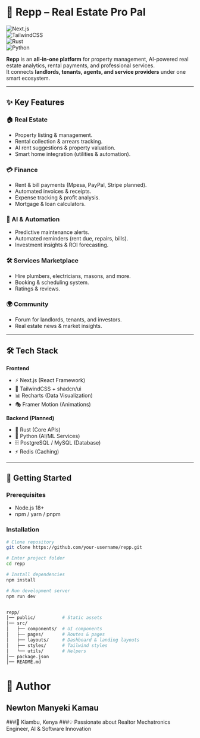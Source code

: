# 🏡 Repp – Real Estate Pro Pal

![Next.js](https://img.shields.io/badge/Next.js-000000?style=for-the-badge&logo=next.js&logoColor=white)  
![TailwindCSS](https://img.shields.io/badge/TailwindCSS-38B2AC?style=for-the-badge&logo=tailwind-css&logoColor=white)  
![Rust](https://img.shields.io/badge/Rust-000000?style=for-the-badge&logo=rust&logoColor=white)  
![Python](https://img.shields.io/badge/Python-3776AB?style=for-the-badge&logo=python&logoColor=white)  

**Repp** is an **all-in-one platform** for property management, AI-powered real estate analytics, rental payments, and professional services.  
It connects **landlords, tenants, agents, and service providers** under one smart ecosystem.  

---

## ✨ Key Features  

### 🏠 Real Estate  
- Property listing & management.  
- Rental collection & arrears tracking.  
- AI rent suggestions & property valuation.  
- Smart home integration (utilities & automation).  

### 💳 Finance  
- Rent & bill payments (Mpesa, PayPal, Stripe planned).  
- Automated invoices & receipts.  
- Expense tracking & profit analysis.  
- Mortgage & loan calculators.  

### 🤖 AI & Automation  
- Predictive maintenance alerts.  
- Automated reminders (rent due, repairs, bills).  
- Investment insights & ROI forecasting.  

### 🛠 Services Marketplace  
- Hire plumbers, electricians, masons, and more.  
- Booking & scheduling system.  
- Ratings & reviews.  

### 🌍 Community  
- Forum for landlords, tenants, and investors.  
- Real estate news & market insights.  

---

## 🛠 Tech Stack  

**Frontend**  
- ⚡ Next.js (React Framework)  
- 🎨 TailwindCSS + shadcn/ui  
- 📊 Recharts (Data Visualization)  
- 🎭 Framer Motion (Animations)  

**Backend (Planned)**  
- 🦀 Rust (Core APIs)  
- 🐍 Python (AI/ML Services)  
- 🗄 PostgreSQL / MySQL (Database)  
- ⚡ Redis (Caching)  

---

## 🚀 Getting Started  

### Prerequisites  
- Node.js 18+  
- npm / yarn / pnpm  

### Installation  

```bash
# Clone repository
git clone https://github.com/your-username/repp.git

# Enter project folder
cd repp

# Install dependencies
npm install

# Run development server
npm run dev


repp/
│── public/          # Static assets
│── src/
│   ├── components/  # UI components
│   ├── pages/       # Routes & pages
│   ├── layouts/     # Dashboard & landing layouts
│   ├── styles/      # Tailwind styles
│   └── utils/       # Helpers
│── package.json
│── README.md
```
# 👤 Author

## Newton Manyeki Kamau
###📍 Kiambu, Kenya
###💡 Passionate about Realtor Mechatronics Engineer, AI & Software Innovation
